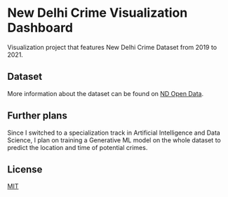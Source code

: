 # New Delhi Crime Visualization Dashboard

<!-- ![Crime Visualization Dashboard](/data/project-thumbnail.png) -->

Visualization project that features New Delhi Crime Dataset from 2019 to 2021. 

## Dataset

More information about the dataset can be found on [ND Open Data](https://delhipolice.gov.in/statistics).

## Further plans

Since I switched to a specialization track in Artificial Intelligence and Data Science, I plan on training a Generative ML model on the whole dataset to predict the location and time of potential crimes.

## License

[MIT](https://choosealicense.com/licenses/mit/)